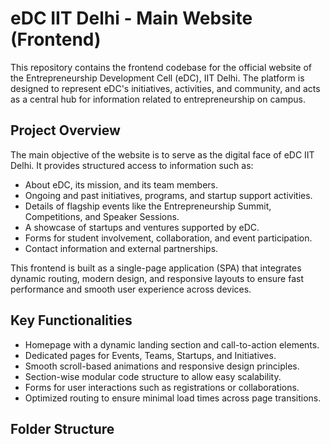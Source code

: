 # eDC IIT Delhi - Main Website (Frontend)

This repository contains the frontend codebase for the official website of the Entrepreneurship Development Cell (eDC), IIT Delhi. The platform is designed to represent eDC's initiatives, activities, and community, and acts as a central hub for information related to entrepreneurship on campus.

## Project Overview

The main objective of the website is to serve as the digital face of eDC IIT Delhi. It provides structured access to information such as:

- About eDC, its mission, and its team members.
- Ongoing and past initiatives, programs, and startup support activities.
- Details of flagship events like the Entrepreneurship Summit, Competitions, and Speaker Sessions.
- A showcase of startups and ventures supported by eDC.
- Forms for student involvement, collaboration, and event participation.
- Contact information and external partnerships.

This frontend is built as a single-page application (SPA) that integrates dynamic routing, modern design, and responsive layouts to ensure fast performance and smooth user experience across devices.

## Key Functionalities

- Homepage with a dynamic landing section and call-to-action elements.
- Dedicated pages for Events, Teams, Startups, and Initiatives.
- Smooth scroll-based animations and responsive design principles.
- Section-wise modular code structure to allow easy scalability.
- Forms for user interactions such as registrations or collaborations.
- Optimized routing to ensure minimal load times across page transitions.

## Folder Structure
